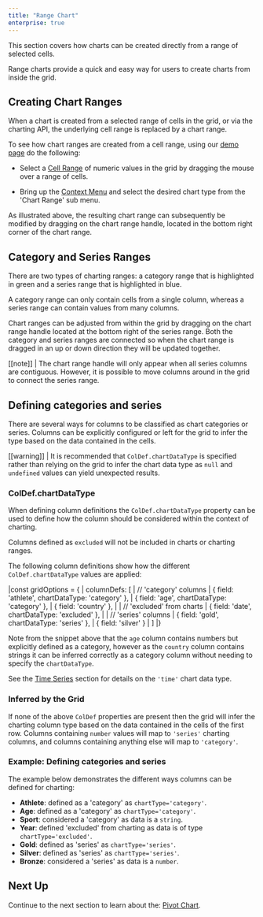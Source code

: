 ```yaml
---
title: "Range Chart"
enterprise: true
---
```


This section covers how charts can be created directly from a range of selected cells.

Range charts provide a quick and easy way for users to create charts from inside the grid.

## Creating Chart Ranges

When a chart is created from a selected range of cells in the grid, or via the charting API, the underlying cell range is replaced by a chart range.

To see how chart ranges are created from a cell range, using our [demo page](../../example.php) do the following:

- Select a [Cell Range](/range-selection/) of numeric values in the grid by dragging the mouse over a range of cells.

- Bring up the [Context Menu](/context-menu/) and select the desired chart type from the 'Chart Range' sub menu.

<gif src="charting-ranges.gif" alt="Charting Ranges"></gif>

As illustrated above, the resulting chart range can subsequently be modified by dragging on the chart range handle, located in the bottom right corner of the chart range.

## Category and Series Ranges

There are two types of charting ranges: a category range that is highlighted in green and a series range that is highlighted in blue.

A category range can only contain cells from a single column, whereas a series range can contain values from many columns.

Chart ranges can be adjusted from within the grid by dragging on the chart range handle located at the bottom right of the series range. Both the category and series ranges are connected so when the chart range is dragged in an up or down direction they will be updated together.

[[note]]
| The chart range handle will only appear when all series columns are contiguous. However, it is possible to move columns around in the grid to connect the series range.

## Defining categories and series

There are several ways for columns to be classified as chart categories or series. Columns can be explicitly configured or left for the grid to infer the type based on the data contained in the cells.

[[warning]]
| It is recommended that `ColDef.chartDataType` is specified rather than relying on the grid to infer the chart data type as `null` and `undefined` values can yield unexpected results. 

### ColDef.chartDataType

When defining column definitions the `ColDef.chartDataType` property can be used to define how the column should be considered within the context of charting.

<api-documentation source='column-properties/properties.json' section='charts' names='["chartDataType"]'></api-documentation>

Columns defined as `excluded` will not be included in charts or charting ranges.

The following column definitions show how the different `ColDef.chartDataType` values are applied:

<snippet>
|const gridOptions = {
|    columnDefs: [
|        // 'category' columns
|        { field: 'athlete', chartDataType: 'category' },
|        { field: 'age', chartDataType: 'category' },
|        { field: 'country' },
|
|        // 'excluded' from charts
|        { field: 'date', chartDataType: 'excluded' },
|
|        // 'series' columns
|        { field: 'gold', chartDataType: 'series' },
|        { field: 'silver' }
|    ]
|}
</snippet>

Note from the snippet above that the `age` column contains numbers but explicitly defined as a category, however as the
`country` column contains strings it can be inferred correctly as a category column without needing to specify the
`chartDataType`.

See the [Time Series](/integrated-charts-time-series/) section for details on the `'time'` chart data type.

### Inferred by the Grid

If none of the above `ColDef` properties are present then the grid will infer the charting column type based on the data contained in the cells of the first row. Columns containing `number` values will map to `'series'` charting columns, and columns containing anything else will map to `'category'`.

### Example: Defining categories and series

The example below demonstrates the different ways columns can be defined for charting:

- **Athlete**: defined as a 'category' as `chartType='category'`.
- **Age**: defined as a 'category' as `chartType='category'`.
- **Sport**: considered a 'category' as data is a `string`.
- **Year**: defined 'excluded' from charting as data is of type `chartType='excluded'`.
- **Gold**: defined as 'series' as `chartType='series'`.
- **Silver**: defined as 'series' as `chartType='series'`.
- **Bronze**: considered a 'series' as data is a `number`.

<grid-example title='Defining categories and series' name='defining-categories-and-series' type='generated' options='{ "exampleHeight": 710, "enterprise": true, "modules": ["clientside", "menu", "charts", "rowgrouping"] }'></grid-example>

## Next Up

Continue to the next section to learn about the: [Pivot Chart](/integrated-charts-pivot-chart/).
